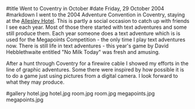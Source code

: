 #title Went to Coventry in October
#date Friday, 29 October 2004
#markdown
I went to the 2004 Adventure Convention in Coventry,
staying at the [Allesley Hotel](https://www.allesleyhotel.com/). This is partly a social occasion to catch up with friends I see each year. Most of those there started with text adventures and some still produce them. Each year someone does a text adventure which is is used for the Megapoints Competition - the only time I play text adventures now. There is still life in text adventures - this year's game by David Hebblethwaite entitled "No Milk Today" was fresh and amusing.

After a hunt through Coventry for a firewire cable I showed my efforts in the line of graphic adventures. Some there were inspired by how possible it is to do a game just using pictures from a digital camera. I look forward to what they may produce.

#gallery
hotel.jpg	hotel.jpg
room.jpg	room.jpg
megapoints.jpg	megapoints.jpg
